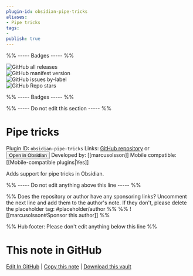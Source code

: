 ```yaml
---
plugin-id: obsidian-pipe-tricks
aliases:
- Pipe tricks
tags: 
- 
publish: true
---
```


%% ----- Badges ----- %%

![GitHub all releases](https://img.shields.io/github/downloads/marcusolsson/obsidian-pipe-tricks/total?color=573E7A&logo=github&style=for-the-badge)   
![GitHub manifest version](https://img.shields.io/github/manifest-json/v/marcusolsson/obsidian-pipe-tricks?color=573E7A&logo=github&style=for-the-badge)   
![GitHub issues by-label](https://img.shields.io/github/issues/marcusolsson/obsidian-pipe-tricks/help%20wanted?color=573E7A&logo=github&style=for-the-badge)   
![GitHub Repo stars](https://img.shields.io/github/stars/marcusolsson/obsidian-pipe-tricks?color=573E7A&logo=github&style=for-the-badge)

%% ----- Badges ----- %%

%% ----- Do not edit this section ----- %%

# Pipe tricks

Plugin ID: `obsidian-pipe-tricks`
Links: [GitHub repository](https://github.com/marcusolsson/obsidian-pipe-tricks) or [<button id=HH>Open in Obsidian</button>](obsidian://goto-plugin?id=obsidian-pipe-tricks)
Developed by: [[marcusolsson]]
Mobile compatible: [[Mobile-compatible plugins|Yes]]

Adds support for pipe tricks in Obsidian.

%% ----- Do not edit anything above this line ----- %% 

%% Does the repository or author have any sponsoring links? Uncomment the next line and add them to the author's note. If they don't, please delete the placeholder tag: #placeholder/author %%
%% ![[marcusolsson#Sponsor this author]] %%

%% Hub footer: Please don't edit anything below this line %%

# This note in GitHub

<span class="git-footer">[Edit In GitHub](https://github.dev/obsidian-community/obsidian-hub/blob/main/02%20-%20Community%20Expansions/02.05%20All%20Community%20Expansions/Plugins/obsidian-pipe-tricks.md "git-hub-edit-note") | [Copy this note](https://raw.githubusercontent.com/obsidian-community/obsidian-hub/main/02%20-%20Community%20Expansions/02.05%20All%20Community%20Expansions/Plugins/obsidian-pipe-tricks.md "git-hub-copy-note") | [Download this vault](https://github.com/obsidian-community/obsidian-hub/archive/refs/heads/main.zip "git-hub-download-vault") </span>
